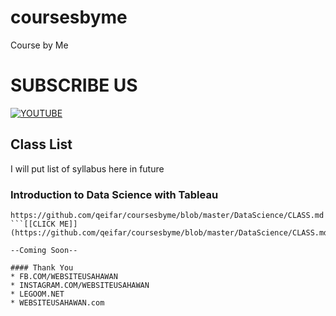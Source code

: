 # coursesbyme
Course by Me 

# SUBSCRIBE US

[![YOUTUBE](https://img.youtube.com/vi/5k0_6-P0zcM/0.jpg)](https://www.youtube.com/watch?v=5k0_6-P0zcM)
## Class List

I will put list of syllabus here in future

### Introduction to Data Science with Tableau

```
https://github.com/qeifar/coursesbyme/blob/master/DataScience/CLASS.md
```[[CLICK ME]](https://github.com/qeifar/coursesbyme/blob/master/DataScience/CLASS.md)

--Coming Soon--

#### Thank You
* FB.COM/WEBSITEUSAHAWAN
* INSTAGRAM.COM/WEBSITEUSAHAWAN
* LEGOOM.NET
* WEBSITEUSAHAWAN.com


